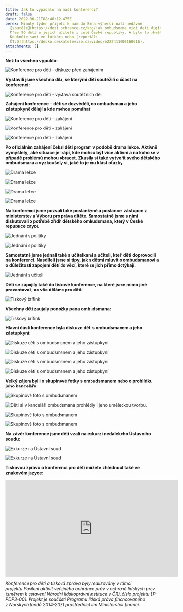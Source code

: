 ```yaml
---
title: Jak to vypadalo na naší konferenci?
draft: false
date: 2022-06-21T08:46:12.475Z
perex: Minulý týden přijeli k nám do Brna výherci naší nedávné
  [soutěže](https://deti.ochrance.cz/kdo/jak_ombudsmana_vidi_deti_digitalni_galerie_souteze_jak_pomaha_ombudsman_detem/).
  Přes 90 dětí a jejich učitelé z celé České republiky. A bylo to skvělé!
  Koukněte sami ve fotkách nebo [reportáži
  ČT:D](https://decko.ceskatelevize.cz/video/e222411000160616).
attachments: []
---
```

**Než to všechno vypuklo:**

![Konference pro děti - diskuze před zahájením](dsc_0178.jpg "Děti i dospělí diskutují v předsálí před zahájením konference")

**Vystavili jsme všechna díla, se kterými děti soutěžili o účast na konferenci:**

![Konference pro děti - výstava soutěžních děl](dsc_0186.jpg "Dívka si prohlíží obrázky vystavené v předsálí konferenčního sálu")

**Zahájení konference** – **děti se dozvěděli, co ombudsman a jeho zástupkyně dělají a kde mohou pomáhat:**

![Konference pro děti - zahájení](dsc_0289.jpg "Zahájení konference - děti sedí v sále a ombudsman a jeho zástupkyně v křesílkách")

![Konference pro děti - zahájení](dsc_0296.jpg "Zahájení konference - děti sedí v sále a sledují video")

![Konference pro děti - zahájení](dsc_0310.jpg "Moderátorka představuje dětem lektory, kteří je následně prováděli")

**Po oficiálním zahájení čekal děti program v podobě drama lekce. Aktivně vymýšlely, jaké situace je trápí, kde mohou být více aktivní a na koho se v případě problémů mohou obracet. Zkusily si také vytvořit svého dětského ombudsmana a vyzkoušely si, jaké to je mu klást otázky.** 

![Drama lekce](dsc_0338.jpg "Děti tvoří velký kruh a uprostřed stojí lektorka s dvěma chlapci.")

![Drama lekce](dsc_0356.jpg "Děti tvoří velký kruh a poslouchají zadání lektorů.")

![Drama lekce](dsc_0362.jpg "Děti se rozdělují do menších skupin.")

![Drama lekce](dsc_0363.jpg "Děti ve skupině poslouchají lektora a natáčí je při tom kameraman.")

**Na konferenci jsme pozvali také poslankyně a poslance, zástupce z ministerstev a Výboru pro práva dítěte. Samostatně jsme s nimi diskutovali o potřebě zřídit dětského ombudsmana, který v České republice chybí.**

![Jednání s politiky](dsc_0327.jpg "U stolu sedí ombudsman, jeho zástupkyně, právníci Kanceláře veřejného ochránce práv, poslankyně, zástupci ministerstev a Výboru pro práva dítěte.")

![Jednání s politiky](dsc_0328.jpg "U stolu sedí ombudsman, jeho zástupkyně, právníci Kanceláře veřejného ochránce práv, poslankyně, zástupci ministerstev a Výboru pro práva dítěte.")

**Samostatně jsme jednali také s učitelkami a učiteli, kteří děti doprovodili na konferenci. Nasdíleli jsme si tipy, jak s dětmi mluvit o ombudsmanovi a o důležitosti zapojení dětí do věcí, které se jich přímo dotýkají.** 

![Jednání s učiteli](dsc_0378.jpg "U stolu sedí učitelky a učitelé s právničkami Kanceláře veřejného ochránce práv.")

**Děti se zapojily také do tiskové konference, na které jsme mimo jiné prezentovali, co vše děláme pro děti:**

![Tiskový brífink](dsc_0403.jpg "Tisková mluvčí Kanceláře veřejného ochránce práv pokládá otázku slečně. Pozoruje je ombudsman, jeho zástupkyně a novináři. ")

**Všechny děti zaujaly ponožky pana ombudsmana:**

![Tiskový brífink](dsc_0415.jpg "Ponožky pana ombudsmana Křečka. ")

**Hlavní částí konference byla diskuze dětí s ombudsmanem a jeho zástupkyní:**

![Diskuze dětí s ombudsmanem a jeho zástupkyní](dsc_0537.jpg "Děti sedí v sále a diskutují s ombudsmanem a jeho zástupkyní.")

![Diskuze dětí s ombudsmanem a jeho zástupkyní](dsc_0555.jpg "Děti pokládají otázky ombudsmanovi.")

![Diskuze dětí s ombudsmanem a jeho zástupkyní](dsc_0564.jpg "Děti pokládají otázky ombudsmanovi.")

![Diskuze dětí s ombudsmanem a jeho zástupkyní](dsc_0573.jpg "Děti pokládají otázky ombudsmanovi.")

**Velký zájem byl i o skupinové fotky s ombudsmanem nebo o prohlídku jeho kanceláře:** 

![Skupinové foto s ombudsmanem ](dsc_0503.jpg "Skupina dětí s ombudsmanem ")

![Děti si v kanceláři ombudsmana prohlédly i jeho uměleckou tvorbu. ](dsc_0504.jpg "Skupina dětí s ombudsmanem prohlíží obraz na zdi v kanceláři ombudsmana")

![Skupinové foto s ombudsmanem ](dsc_0508.jpg "Skupina dětí s ombudsmanem ")

![Skupinové foto s ombudsmanem ](dsc_0512.jpg "Skupina dětí s ombudsmanem ")

**Na závěr konference jsme děti vzali na exkurzi nedalekého Ústavního soudu:**

![Exkurze na Ústavní soud](dsc_0641.jpg "V plenární zasedací místnosti Ústavního soudu děti diskutují s představitelem Ústavního soudu.")

![Exkurze na Ústavní soud](dsc_0671.jpg "Děti se fotí u řečnického pultu Ústavního soudu.")

**Tiskovou zprávu o konferenci pro děti můžete zhlédnout také ve znakovém jazyce:**

<iframe width="560" height="315" src="https://www.youtube.com/embed/7joyhC2pDgQ" title="YouTube video player" frameborder="0" allow="accelerometer; autoplay; clipboard-write; encrypted-media; gyroscope; picture-in-picture" allowfullscreen></iframe>

*Konference pro děti a tisková zpráva byly realizovány v rámci projektu Posílení aktivit veřejného ochránce práv v ochraně lidských práv (směrem k ustavení Národní lidskoprávní instituce v ČR), číslo projektu LP-PDP3-001. Projekt je součástí Programu lidská práva financovaného z Norských fondů 2014-2021 prostřednictvím Ministerstva financí.*